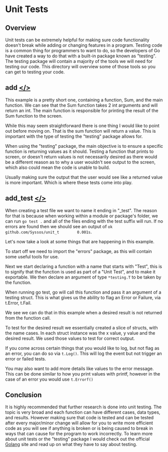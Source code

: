 # Unit Tests

## Overview

Unit tests can be extremely helpful for making sure code functionality doesn't break while adding or changing features in a program. Testing code is a common thing for programmers to want to do, so the developers of Go have created a way to do that with a built-in package known as "testing". The testing package will contain a majority of the tools we will need for testing our code. This directory will overview some of those tools so you can get to testing your code.

## add [</>](https://github.com/Syssos/Learning_Go/blob/main/0x10_Unit_Tests/00_add.go)

This example is a pretty short one, containing a function, Sum, and the main function. We can see that the Sum function takes 2 int arguments and will return an int. The main function is responsible for printing the result of the Sum function to the screen.

While this may seem straightforward there is one thing I would like to point out before moving on. That is the sum function will return a value. This is important with the type of testing the "testing" package allows for.

When using the "testing" package, the main objective is to ensure a specific function is returning values as it should. Testing a function that prints to screen, or doesn't return values is not necessarily desired as there would be a different reason as to why a user wouldn't see output to the screen, which also could mean the code is unable to build.

Usually making sure the output that the user would see like a returned value is more important. Which is where these tests come into play.

## add_test [</>](https://github.com/Syssos/Learning_Go/blob/main/0x10_Unit_Tests/01_add_test.go)

When creating a test file we want to name it ending in "\_test". The reason for that is because when working within a module or package's folder, we can run ``` go test . ``` and all of the files ending with the test suffix will run. If no errors are found then we should see an output of ``` ok      github.com/Syssos/unit_t        0.001s ```.

Let's now take a look at some things that are happening in this example.

To start off we need to import the "errors" package, as this will contain some useful tools for use.

Next we start declaring a function with a name that starts with "Test", this is to signify that the function is used as part of a "Unit Test", and to make it exportable. We then declare an argument of type ``` *testing.T ``` to be taken by the function.

When running go test, go will call this function and pass it an argument of a testing struct. This is what gives us the ability to flag an Error or Failure, via t.Error, t.Fail.

We see we can do that in this example when a desired result is not returned from the function call.

To test for the desired result we essentially created a slice of structs, with the name cases. In each struct instance was the x value, y value and the desired result. We used those values to test for correct output.

If you come across certain things that you would like to log, but not flag as an error, you can do so via ``` t.Log() ```. This will log the event but not trigger an error or failed tests.

You may also want to add more details like values to the error message. This can be done similar to how you print values with printf, however in the case of an error you would use ``` t.Errorf() ```

## Conclusion

It is highly recommended that further research is done into unit testing. The topic is very broad and each function can have different cases, data types, and results. However making sure that code is tested and can be tested after every major/minor change will allow for you to write more efficient code as you will see if anything is broken or is being caused to break in ways that can cause for the program to work incorrectly. To learn more about unit tests or the "testing" package I would check out the official [Golang](https://golang.org/pkg/testing/) site and read up on what they have to say about testing.

